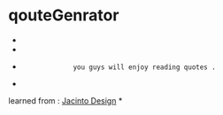 # qouteGenrator
*
*
*
                   you guys will enjoy reading quotes .
*


learned from : [Jacinto Design](https://github.com/JacintoDesign)
*

